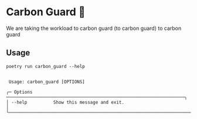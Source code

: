 # Carbon Guard 👮

We are taking the workload to carbon guard (to carbon guard)  to carbon guard


## Usage

```shell,script(name="usage", expected_exit_code=0)
poetry run carbon_guard --help
```

``` ,verify(script_name="usage", stream=stdout)
                                                                                
 Usage: carbon_guard [OPTIONS]                                                  
                                                                                
╭─ Options ────────────────────────────────────────────────────────────────────╮
│ --help          Show this message and exit.                                  │
╰──────────────────────────────────────────────────────────────────────────────╯

```